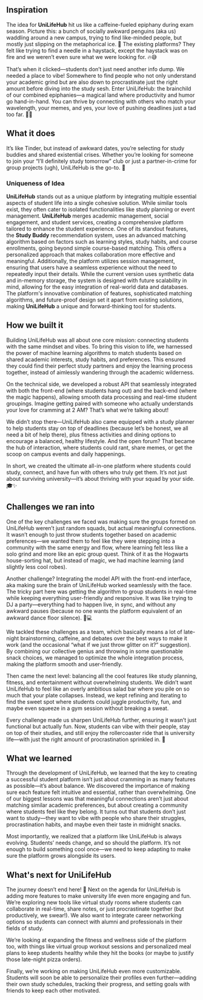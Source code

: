 ## Inspiration
The idea for **UniLifeHub** hit us like a caffeine-fueled epiphany during exam season. Picture this: a bunch of socially awkward penguins (aka us) waddling around a new campus, trying to find like-minded people, but mostly just slipping on the metaphorical ice. 🐧 The existing platforms? They felt like trying to find a needle in a haystack, except the haystack was on fire and we weren’t even sure what we were looking for. 🔥😅

That’s when it clicked—students don’t just need another info dump. We needed a place to vibe! Somewhere to find people who not only understand your academic grind but are also down to procrastinate just the right amount before diving into the study sesh. Enter UniLifeHub: the brainchild of our combined epiphanies—a magical land where productivity and humor go hand-in-hand. You can thrive by connecting with others who match your wavelength, your memes, and yes, your love of pushing deadlines just a tad too far. 🏄‍♀️

## What it does
It’s like Tinder, but instead of awkward dates, you’re selecting for study buddies and shared existential crises. Whether you’re looking for someone to join your “I’ll definitely study tomorrow” club or just a partner-in-crime for group projects (ugh), UniLifeHub is the go-to. 🎉

### Uniqueness of Idea

**UniLifeHub** stands out as a unique platform by integrating multiple essential aspects of student life into a single cohesive solution. While similar tools exist, they often cater to isolated functionalities like study planning or event management. **UniLifeHub** merges academic management, social engagement, and student services, creating a comprehensive platform tailored to enhance the student experience. One of its standout features, the **Study Buddy** recommendation system, uses an advanced matching algorithm based on factors such as learning styles, study habits, and course enrollments, going beyond simple course-based matching. This offers a personalized approach that makes collaboration more effective and meaningful. Additionally, the platform utilizes session management, ensuring that users have a seamless experience without the need to repeatedly input their details. While the current version uses synthetic data and in-memory storage, the system is designed with future scalability in mind, allowing for the easy integration of real-world data and databases. The platform's innovative combination of features, sophisticated matching algorithms, and future-proof design set it apart from existing solutions, making **UniLifeHub** a unique and forward-thinking tool for students.

## How we built it
Building UniLifeHub was all about one core mission: connecting students with the same mindset and vibes. To bring this vision to life, we harnessed the power of machine learning algorithms to match students based on shared academic interests, study habits, and preferences. This ensured they could find their perfect study partners and enjoy the learning process together, instead of aimlessly wandering through the academic wilderness.

On the technical side, we developed a robust API that seamlessly integrated with both the front-end (where students hang out) and the back-end (where the magic happens), allowing smooth data processing and real-time student groupings. Imagine getting paired with someone who actually understands your love for cramming at 2 AM? That’s what we’re talking about!

We didn’t stop there—UniLifeHub also came equipped with a study planner to help students stay on top of deadlines (because let’s be honest, we all need a bit of help there), plus fitness activities and dining options to encourage a balanced, healthy lifestyle. And the open forum? That became the hub of interaction, where students could rant, share memes, or get the scoop on campus events and daily happenings.

In short, we created the ultimate all-in-one platform where students could study, connect, and have fun with others who truly get them. It’s not just about surviving university—it’s about thriving with your squad by your side. 🎓✨

## Challenges we ran into
One of the key challenges we faced was making sure the groups formed on UniLifeHub weren’t just random squads, but actual meaningful connections. It wasn’t enough to just throw students together based on academic preferences—we wanted them to feel like they were stepping into a community with the same energy and flow, where learning felt less like a solo grind and more like an epic group quest. Think of it as the Hogwarts house-sorting hat, but instead of magic, we had machine learning (and slightly less cool robes).

Another challenge? Integrating the model API with the front-end interface, aka making sure the brain of UniLifeHub worked seamlessly with the face. The tricky part here was getting the algorithm to group students in real-time while keeping everything user-friendly and responsive. It was like trying to DJ a party—everything had to happen live, in sync, and without any awkward pauses (because no one wants the platform equivalent of an awkward dance floor silence). 🕺💻

We tackled these challenges as a team, which basically means a lot of late-night brainstorming, caffeine, and debates over the best ways to make it work (and the occasional “what if we just throw glitter on it?” suggestion). By combining our collective genius and throwing in some questionable snack choices, we managed to optimize the whole integration process, making the platform smooth and user-friendly.

Then came the next level: balancing all the cool features like study planning, fitness, and entertainment without overwhelming students. We didn’t want UniLifeHub to feel like an overly ambitious salad bar where you pile on so much that your plate collapses. Instead, we kept refining and iterating to find the sweet spot where students could juggle productivity, fun, and maybe even squeeze in a gym session without breaking a sweat.

Every challenge made us sharpen UniLifeHub further, ensuring it wasn’t just functional but actually fun. Now, students can vibe with their people, stay on top of their studies, and still enjoy the rollercoaster ride that is university life—with just the right amount of procrastination sprinkled in. 🎉

## What we learned
Through the development of UniLifeHub, we learned that the key to creating a successful student platform isn’t just about cramming in as many features as possible—it’s about balance. We discovered the importance of making sure each feature felt intuitive and essential, rather than overwhelming. One of our biggest lessons was that meaningful connections aren’t just about matching similar academic preferences, but about creating a community where students feel like they belong. It turns out that students don’t just want to study—they want to vibe with people who share their struggles, procrastination habits, and maybe even their taste in midnight snacks.

Most importantly, we realized that a platform like UniLifeHub is always evolving. Students’ needs change, and so should the platform. It’s not enough to build something cool once—we need to keep adapting to make sure the platform grows alongside its users.

## What's next for UniLifeHub
The journey doesn’t end here! 🚀 Next on the agenda for UniLifeHub is adding more features to make university life even more engaging and fun. We’re exploring new tools like virtual study rooms where students can collaborate in real-time, share notes, or just procrastinate together (but productively, we swear!). We also want to integrate career networking options so students can connect with alumni and professionals in their fields of study.

We’re looking at expanding the fitness and wellness side of the platform too, with things like virtual group workout sessions and personalized meal plans to keep students healthy while they hit the books (or maybe to justify those late-night pizza orders).

Finally, we’re working on making UniLifeHub even more customizable. Students will soon be able to personalize their profiles even further—adding their own study schedules, tracking their progress, and setting goals with friends to keep each other motivated.
